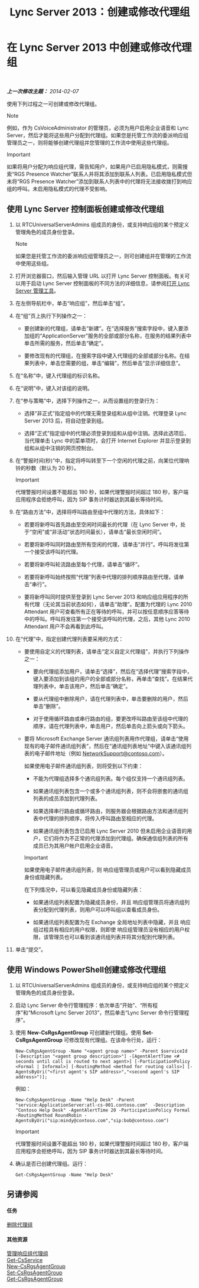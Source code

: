 ﻿---
title: Lync Server 2013：创建或修改代理组
TOCTitle: 创建或修改代理组
ms:assetid: f1461fff-51c1-4f4b-9311-8cba02c333fc
ms:mtpsurl: https://technet.microsoft.com/zh-cn/library/JJ205370(v=OCS.15)
ms:contentKeyID: 49314703
ms.date: 05/19/2016
mtps_version: v=OCS.15
ms.translationtype: HT
---

# 在 Lync Server 2013 中创建或修改代理组

 

_**上一次修改主题：** 2014-02-07_

使用下列过程之一可创建或修改代理组。

> [!NOTE]  
> 例如，作为 CsVoiceAdministrator 的管理员，必须为用户启用企业语音和 Lync Server，然后才能将这些用户分配到代理组。如果您是托管工作流的委派响应组管理员之一，则将能够创建代理组并您管理的工作流中使用这些代理组。



> [!IMPORTANT]
> 如果将用户分配为响应组代理，需告知用户，如果用户已启用隐私模式，则需搜索“RGS Presence Watcher”联系人并将其添加到联系人列表。已启用隐私模式但未将“RGS Presence Watcher”添加到联系人列表中的代理将无法接收拨打到响应组的呼叫。未启用隐私模式的代理不受影响。


## 使用 Lync Server 控制面板创建或修改代理组

1.  以 RTCUniversalServerAdmins 组成员的身份，或支持响应组的某个预定义管理角色的成员身份登录。
    
    > [!NOTE]  
    > 如果您是托管工作流的委派响应组管理员之一，则可创建组并在管理的工作流中使用这些组。
    


2.  打开浏览器窗口，然后输入管理 URL 以打开 Lync Server 控制面板。有关可以用于启动 Lync Server 控制面板的不同方法的详细信息，请参阅[打开 Lync Server 管理工具](lync-server-2013-open-lync-server-administrative-tools.md)。

3.  在左侧导航栏中，单击“响应组”，然后单击“组”。

4.  在“组”页上执行下列操作之一：
    
      - 要创建新的代理组，请单击“新建”。在“选择服务”搜索字段中，键入要添加组的“ApplicationServer”服务的全部或部分名称，在服务的结果列表中单击所需的服务，然后单击“确定”。
    
      - 要修改现有的代理组，在搜索字段中键入代理组的全部或部分名称。在结果列表中，单击您需要的组，单击“编辑”，然后单击“显示详细信息”。

5.  在“名称”中，键入代理组的标识名称。

6.  在“说明”中，键入对该组的说明。

7.  在“参与策略”中，选择下列操作之一，从而设置组的登录行为：
    
      - 选择“非正式”指定组中的代理无需登录组和从组中注销。代理登录 Lync Server 2013 后，将自动登录到组。
    
      - 选择“正式”指定组中的代理必须登录到组和从组中注销。选择此选项后，当代理单击 Lync 中的菜单项时，会打开 Internet Explorer 并显示登录到组和从组中注销的网页控制台。

8.  在“警报时间(秒)”中，指定将呼叫转至下一个空闲的代理之前，向某位代理响铃的秒数（默认为 20 秒）。
    
    > [!IMPORTANT]
    > 代理警报时间设置不能超出 180 秒，如果代理警报时间超过 180 秒，客户端应用程序会拒绝呼叫，因为 SIP 事务计时器达到其最长等待时间。


9.  在“路由方法”中，选择将呼叫路由至组中代理的方法，具体如下：
    
      - 若要将新呼叫首先路由至空闲时间最长的代理（在 Lync Server 中，处于“空闲”或“非活动”状态时间最长），请单击“最长空闲时间”。
    
      - 若要将新呼叫同时路由至所有空闲的代理，请单击“并行”。呼叫将发往第一个接受该呼叫的代理。
    
      - 若要将新呼叫轮流路由至每个代理，请单击“循环”。
    
      - 若要将新呼叫始终按照“代理”列表中代理的排列顺序路由至代理，请单击“串行”。
    
      - 要将新呼叫同时提供至登录到 Lync Server 2013 和响应组应用程序的所有代理（无论其当前状态如何），请单击“助理”。配置为代理的 Lync 2010 Attendant 用户可查看所有正在等待的呼叫，并可以按任意顺序应答等待中的呼叫。呼叫将发往第一个接受该呼叫的代理，之后，其他 Lync 2010 Attendant 用户不会再看到此呼叫。

10. 在“代理”中，指定创建代理列表要采用的方式：
    
      - 要使用自定义的代理列表，请单击“定义自定义代理组”，并执行下列操作之一：
        
          - 要向代理组添加用户，请单击“选择”，然后在“选择代理”搜索字段中，键入要添加到该组的用户的全部或部分名称，再单击“查找”。在结果代理列表中，单击该用户，然后单击“确定”。
        
          - 要从代理组中删除用户，请在代理列表中，单击要删除的用户，然后单击“删除”。
        
          - 对于使用循环路由或串行路由的组，要更改呼叫路由至该组中代理的顺序，请在代理列表中，单击用户，然后单击向上箭头或向下箭头。
    
      - 要将 Microsoft Exchange Server 通讯组列表用作代理组，请单击“使用现有的电子邮件通讯组列表”，然后在“通讯组列表地址”中键入该通讯组列表的电子邮件地址（例如 NetworkSupport@contoso.com）。
        
        如果使用电子邮件通讯组列表，则将受到以下约束：
        
          - 不能为代理组选择多个通讯组列表。每个组仅支持一个通讯组列表。
        
          - 如果通讯组列表包含一个或多个通讯组列表，则不会将嵌套的通讯组列表的成员添加到代理列表。
        
          - 如果选择串行路由或循环路由，则服务器会根据路由方法和通讯组列表中代理的排列顺序，将传入呼叫路由至相应的代理。
        
          - 如果通讯组列表包含已启用 Lync Server 2010 但未启用企业语音的用户，它们将作为不正常的代理添加到代理组。确保通信组列表的所有成员已为其用户帐户启用企业语音。
        
        > [!IMPORTANT]  
        > 如果使用电子邮件通讯组列表，则 响应组管理员或用户可以看到隐藏成员身份或隐藏列表。
        
        在下列情况中，可以看见隐藏成员身份或隐藏列表：
        
          - 如果通讯组列表配置为隐藏成员身份，并且 响应组管理员将通讯组列表分配到代理列表，则用户可以呼叫组以查看成员身份。
        
          - 如果通讯组列表配置为在 Exchange 全局地址列表中隐藏，并且 响应组过程具有相应的用户权限，则即使 响应组管理员没有相应的用户权限，该管理员也可以看到该通讯组列表并将其分配到代理列表。

11. 单击“提交”。

## 使用 Windows PowerShell创建或修改代理组

1.  以 RTCUniversalServerAdmins 组成员的身份，或支持响应组的某个预定义管理角色的成员身份登录。

2.  启动 Lync Server 命令行管理程序：依次单击“开始”、“所有程序”和“Microsoft Lync Server 2013”，然后单击“Lync Server 命令行管理程序”。

3.  使用 **New-CsRgsAgentGroup** 可创建新代理组。使用 **Set-CsRgsAgentGroup** 可修改现有代理组。在该命令行处，运行：
    
        New-CsRgsAgentGroup -Name "<agent group name>" -Parent $serviceId [-Description "<agent group description>"] -[AgentAlertTime <# seconds until call is routed to next agent>] [-ParticipationPolicy <Formal | Informal>] [-RoutingMethod <method for routing calls>] [-AgentsByUri("<first agent's SIP address>","<second agent's SIP address>")];
    
    例如：
    
        New-CsRgsAgentGroup -Name "Help Desk" -Parent "service:ApplicationServer:atl-cs-001.contoso.com"  -Description "Contoso Help Desk" -AgentAlertTime 20 -ParticipationPolicy Formal -RoutingMethod RoundRobin -AgentsByUri("sip:mindy@contoso.com","sip:bob@contoso.com")
    
    > [!IMPORTANT]
    > 代理警报时间设置不能超出 180 秒，如果代理警报时间超过 180 秒，客户端应用程序会拒绝呼叫，因为 SIP 事务计时器达到其最长等待时间。


4.  确认是否已创建代理组。运行：
    
        Get-CsRgsAgentGroup -Name "Help Desk"

## 另请参阅

#### 任务

[删除代理组](lync-server-2013-delete-an-agent-group.md)  

#### 其他资源

[管理响应组代理组](lync-server-2013-managing-response-group-agent-groups.md)  
[Get-CsService](https://docs.microsoft.com/en-us/powershell/module/skype/Get-CsService)  
[New-CsRgsAgentGroup](https://docs.microsoft.com/en-us/powershell/module/skype/New-CsRgsAgentGroup)  
[Set-CsRgsAgentGroup](https://docs.microsoft.com/en-us/powershell/module/skype/Set-CsRgsAgentGroup)  
[Get-CsRgsAgentGroup](https://docs.microsoft.com/en-us/powershell/module/skype/Get-CsRgsAgentGroup)

